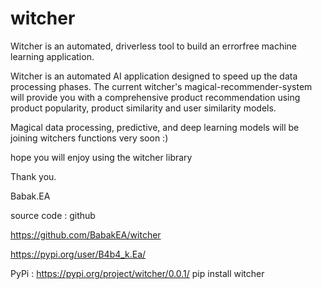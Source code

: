 # witcher
Witcher is an automated, driverless tool to build an errorfree machine learning application.


Witcher is an automated AI application designed to speed up the data processing phases.
The current witcher's magical-recommender-system will provide you with a comprehensive product recommendation using product popularity, product similarity and user similarity models.
 
Magical data processing, predictive, and deep learning models will be joining witchers functions very soon :)

hope you will enjoy using the witcher library

Thank you. 

Babak.EA


source code : github

https://github.com/BabakEA/witcher

https://pypi.org/user/B4b4_k.Ea/

PyPi : https://pypi.org/project/witcher/0.0.1/
pip install witcher

